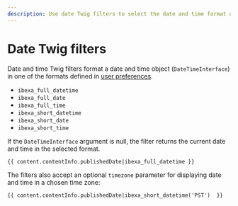 ```yaml
---
description: Use date Twig filters to select the date and time format used in templates.
---
```


# Date Twig filters

Date and time Twig filters format a date and time object (`DateTimeInterface`)
in one of the formats defined in [user preferences](../../configuration/config_back_office.md#date-and-time-formats).

- `ibexa_full_datetime`
- `ibexa_full_date`
- `ibexa_full_time`
- `ibexa_short_datetime`
- `ibexa_short_date`
- `ibexa_short_time`

If the `DateTimeInterface` argument is null, the filter returns the current date and time in the selected format.

``` html+twig
{{ content.contentInfo.publishedDate|ibexa_full_datetime }}
```

The filters also accept an optional `timezone` parameter for displaying date and time in a chosen time zone:

``` html+twig
{{ content.contentInfo.publishedDate|ibexa_short_datetime('PST')  }}
```
